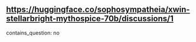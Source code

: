 ## https://huggingface.co/sophosympatheia/xwin-stellarbright-mythospice-70b/discussions/1

contains_question: no